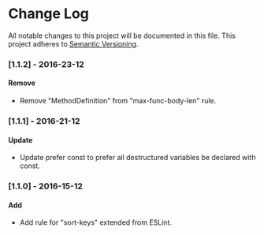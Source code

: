 # Change Log
All notable changes to this project will be documented in this file.
This project adheres to [Semantic Versioning](http://semver.org/).

### [1.1.2] - 2016-23-12
#### Remove
- Remove "MethodDefinition" from "max-func-body-len" rule.

### [1.1.1] - 2016-21-12
#### Update
- Update prefer const to prefer all destructured variables be declared with const.

### [1.1.0] - 2016-15-12
#### Add
- Add rule for "sort-keys" extended from ESLint.